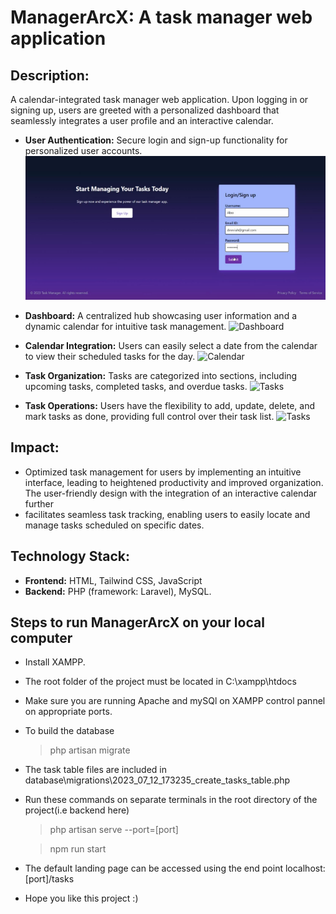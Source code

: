 # ManagerArcX: A task manager web application
## Description: 
A calendar-integrated task manager web application. Upon logging in or signing up, users are greeted
with a personalized dashboard that seamlessly integrates a user profile and an interactive calendar.

- **User Authentication:** Secure login and sign-up functionality for personalized user accounts.
  ![User authentication](https://github.com/ArcXzost/ManagerArcX/blob/main/UserLogin.png)
  
- **Dashboard:** A centralized hub showcasing user information and a dynamic calendar for intuitive task management.
  ![Dashboard](https://github.com/[username]/[reponame]/blob/[branch]/image.jpg?raw=true)
  
- **Calendar Integration:** Users can easily select a date from the calendar to view their scheduled tasks for the day.
  ![Calendar](https://github.com/[username]/[reponame]/blob/[branch]/image.jpg?raw=true)
  
- **Task Organization:** Tasks are categorized into sections, including upcoming tasks, completed tasks, and overdue tasks.
  ![Tasks](https://github.com/[username]/[reponame]/blob/[branch]/image.jpg?raw=true)
  
- **Task Operations:** Users have the flexibility to add, update, delete, and mark tasks as done, providing full control over their task list.
  ![Tasks](https://github.com/[username]/[reponame]/blob/[branch]/image.jpg?raw=true)
  
## Impact: 

- Optimized task management for users by implementing an intuitive interface, leading to heightened productivity and improved organization. The user-friendly design with the integration of an interactive calendar further
- facilitates seamless task tracking, enabling users to easily locate and manage tasks scheduled on specific dates.
  
## Technology Stack:

- **Frontend:** HTML, Tailwind CSS, JavaScript
- **Backend:** PHP (framework: Laravel), MySQL.


## Steps to run ManagerArcX on your local computer
- Install XAMPP.
- The root folder of the project must be located in C:\xampp\htdocs
- Make sure you are running Apache and mySQl on XAMPP control pannel on appropriate ports.
- To build the database
  > php artisan migrate
- The task table files are included in database\migrations\2023_07_12_173235_create_tasks_table.php
- Run these commands on separate terminals in the root directory of the project(i.e backend here)
  > php artisan serve --port=[port]
  
  > npm run start

- The default landing page can be accessed using the end point localhost:[port]/tasks
- Hope you like this project :)
